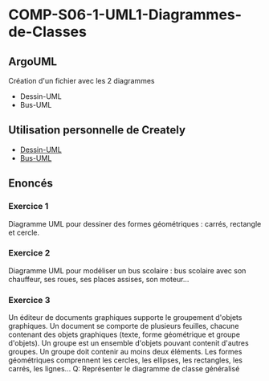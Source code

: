 # COMP-S06-1-UML1-Diagrammes-de-Classes

## ArgoUML

Création d'un fichier avec les 2 diagrammes
* Dessin-UML
* Bus-UML



## Utilisation personnelle de Creately
* [Dessin-UML](https://creately.com/diagram/jd1le6241/QqIedRrlc97y5B9aaMX8eL5gklA%3D)
* [Bus-UML](https://creately.com/diagram/jd1ix77v1/Tuw0maQWZPE9UYUjcO2wR8YOI%3D)

## Enoncés

### Exercice 1
Diagramme UML pour dessiner des formes géométriques : carrés, rectangle et cercle.

### Exercice 2
Diagramme UML pour modéliser un bus scolaire : bus scolaire avec son chauffeur, ses roues, ses places assises, son moteur...

### Exercice 3
Un éditeur de documents graphiques supporte le groupement d'objets graphiques. Un document se comporte de plusieurs feuilles, chacune contenant des objets graphiques (texte, forme géométrique et groupe d'objets). Un groupe est un ensemble d'objets pouvant contenit d'autres groupes. Un groupe doit contenir au moins deux éléments. Les formes géométriques comprennent les cercles, les ellipses, les rectangles, les carrés, les lignes...
Q: Représenter le diagramme de classe généralisé